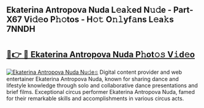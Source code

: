 ## Ekaterina Antropova Nuda L𝚎a𝚔ed N𝚞𝚍e - Part-X67 Vi𝚍𝚎o P𝚑𝚘tos - H𝚘𝚝 O𝚗𝚕yf𝚊ns L𝚎a𝚔s 7NNDH

# <h2><a href="http://kf8nm0.oniu.top/?m=Ekaterina+Antropova+Nuda">🔗👉 🔴 Ekaterina Antropova Nuda P𝚑ot𝚘𝚜 V𝚒d𝚎o</a></h2>

[![Ekaterina Antropova Nuda Nu𝚍e𝚜](https://i.imgur.com/0qMVB7G.gif)](http://kf8nm0.oniu.top/?m=Ekaterina+Antropova+Nuda)
Digital content provider and web entertainer Ekaterina Antropova Nuda, known for sharing dance and lifestyle knowledge through solo and collaborative dance presentations and brief films. Exceptional circus performer Ekaterina Antropova Nuda, famed for their remarkable skills and accomplishments in various circus acts.  
